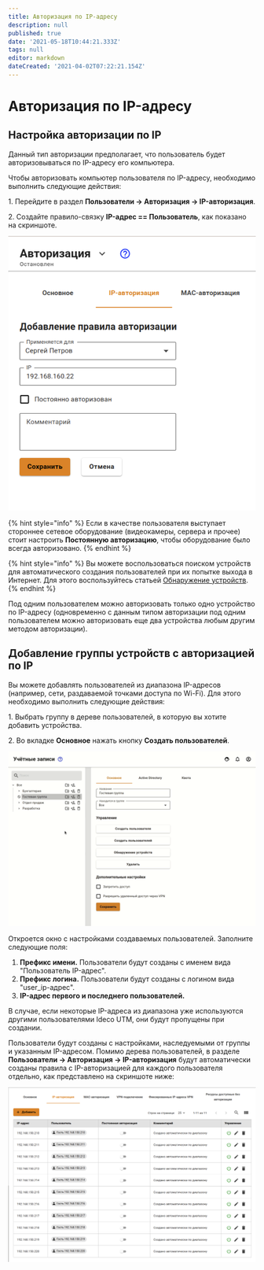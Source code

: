 ```yaml
---
title: Авторизация по IP-адресу
description: null
published: true
date: '2021-05-18T10:44:21.333Z'
tags: null
editor: markdown
dateCreated: '2021-04-02T07:22:21.154Z'
---
```


# Авторизация по IP-адресу

## Настройка авторизации по IP

Данный тип авторизации предполагает, что пользователь будет авторизовываться по IP-адресу его компьютера.

Чтобы авторизовать компьютер пользователя по IP-адресу, необходимо выполнить следующие действия:

1\. Перейдите в раздел **Пользователи -&gt; Авторизация -&gt; IP-авторизация**.

2\. Создайте правило-связку **IP-адрес == Пользователь**, как показано на скриншоте.

![](../../../.gitbook/assets/ip-authorization-rule.png)

{% hint style="info" %}
Если в качестве пользователя выступает стороннее сетевое оборудование (видеокамеры, сервера и прочее) стоит настроить **Постоянную авторизацию**, чтобы оборудование было всегда авторизовано.
{% endhint %}

{% hint style="info" %}
Вы можете воспользоваться поиском устройств для автоматического создания пользователей при их попытке выхода в Интернет. Для этого воспользуйтесь статьей [Обнаружение устройств](../device-discovery.md).
{% endhint %}

Под одним пользователем можно авторизовать только одно устройство по IP-адресу \(одновременно с данным типом авторизации под одним пользователем можно авторизовать еще два устройства любым другим методом авторизации\).

## Добавление группы устройств с авторизацией по IP

Вы можете добавлять пользователей из диапазона IP-адресов \(например, сети, раздаваемой точками доступа по Wi-Fi\). Для этого необходимо выполнить следующие действия:

1\. Выбрать группу в дереве пользователей, в которую вы хотите добавить устройства.

2\. Во вкладке **Основное** нажать кнопку **Создать пользователей**.

![](../../../.gitbook/assets/mass-user-creating.gif)

Откроется окно с настройками создаваемых пользователей. Заполните следующие поля:

1. **Префикс имени.** Пользователи будут созданы с именем вида "Пользователь IP-адрес".
2. **Префикс логина.** Пользователи будут созданы с логином вида "user\_ip-адрес".
3. **IP-адрес первого и последнего пользователей.**

В случае, если некоторые IP-адреса из диапазона уже используются другими пользователями Ideco UTM, они будут пропущены при создании.

Пользователи будут созданы с настройками, наследуемыми от группы и указанным IP-адресом. Помимо дерева пользователей, в разделе **Пользователи -> Авторизация -> IP-авторизация** будут автоматически созданы правила с IP-авторизацией для каждого пользователя отдельно, как представлено на скриншоте ниже:

![](../../../.gitbook/assets/result-mass-user-creating.png)
